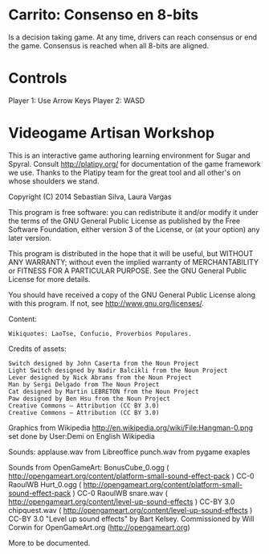 Carrito: Consenso en 8-bits
===========================

Is a decision taking game. At any time, drivers can reach consensus or end the game.
Consensus is reached when all 8-bits are aligned.

Controls
========
Player 1:   Use Arrow Keys
Player 2:   WASD


Videogame Artisan Workshop
==========================

This is an interactive game authoring learning environment for Sugar and Spyral.
Consult http://platipy.org/ for documentation of the game framework we use.
Thanks to the Platipy team for the great tool and all other's on whose shoulders
we stand.

Copyright (C) 2014 Sebastian Silva, Laura Vargas

This program is free software: you can redistribute it and/or modify
it under the terms of the GNU General Public License as published by
the Free Software Foundation, either version 3 of the License, or
(at your option) any later version.

This program is distributed in the hope that it will be useful,
but WITHOUT ANY WARRANTY; without even the implied warranty of
MERCHANTABILITY or FITNESS FOR A PARTICULAR PURPOSE.  See the
GNU General Public License for more details.

You should have received a copy of the GNU General Public License
along with this program.  If not, see <http://www.gnu.org/licenses/>.

Content:

    Wikiquotes: LaoTse, Confucio, Proverbios Populares.

Credits of assets:

    Switch designed by John Caserta from the Noun Project
    Light Switch designed by Nadir Balcikli from the Noun Project
    Lever designed by Nick Abrams from the Noun Project
    Man by Sergi Delgado from The Noun Project
    Cat designed by Martin LEBRETON from the Noun Project
    Paw designed by Ben Hsu from the Noun Project
    Creative Commons – Attribution (CC BY 3.0)
    Creative Commons – Attribution (CC BY 3.0) 
    
Graphics from Wikipedia
http://en.wikipedia.org/wiki/File:Hangman-0.png set done by User:Demi on English Wikipedia

Sounds:
applause.wav from Libreoffice
punch.wav from pygame exaples

Sounds from OpenGameArt:
BonusCube_0.ogg ( http://opengameart.org/content/platform-small-sound-effect-pack ) CC-0 RaoulWB
Hurt_0.ogg ( http://opengameart.org/content/platform-small-sound-effect-pack ) CC-0 RaoulWB
snare.wav ( http://opengameart.org/content/level-up-sound-effects ) CC-BY 3.0
chipquest.wav ( http://opengameart.org/content/level-up-sound-effects ) CC-BY 3.0
"Level up sound effects" by Bart Kelsey. Commissioned by Will Corwin for OpenGameArt.org (http://opengameart.org)

More to be documented.
